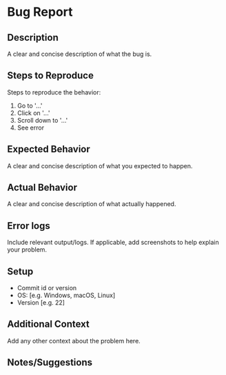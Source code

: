 # Bug Report

## Description

A clear and concise description of what the bug is.

## Steps to Reproduce

Steps to reproduce the behavior:

1. Go to '...'
2. Click on '...'
3. Scroll down to '...'
4. See error

## Expected Behavior

A clear and concise description of what you expected to happen.

## Actual Behavior

A clear and concise description of what actually happened.

## Error logs

Include relevant output/logs. If applicable, add screenshots to help explain your problem.

## Setup

- Commit id or version
- OS: [e.g. Windows, macOS, Linux]
- Version [e.g. 22]

## Additional Context

Add any other context about the problem here.

## Notes/Suggestions
